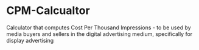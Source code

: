 # CPM-Calcualtor
Calculator that computes Cost Per Thousand Impressions - to be used by media buyers and sellers in the digital advertising medium, specifically for display advertising

